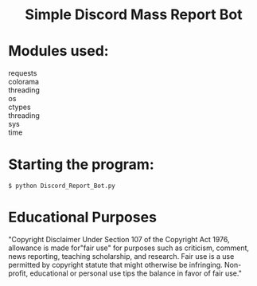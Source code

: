 
<h1 align="center">Simple Discord Mass Report Bot</h1>

# Modules used:
requests
<br>
colorama
<br>
threading
<br>
os
<br>
ctypes
<br>
threading
<br>
sys
<br>
time

# Starting the program:
```$ python Discord_Report_Bot.py```

# Educational Purposes
"Copyright Disclaimer Under Section 107 of the Copyright Act 1976, allowance is made for"fair use" for purposes such as criticism, comment, news reporting, teaching scholarship, and research. Fair use is a use permitted by copyright statute that might otherwise be infringing. Non-profit, educational or personal use tips the balance in favor of fair use."
